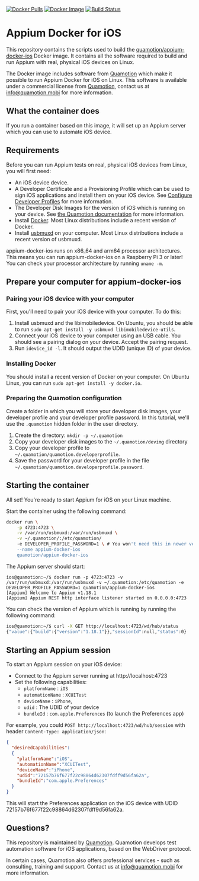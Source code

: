 [![Docker Pulls](https://img.shields.io/docker/pulls/quamotion/appium-docker-ios.svg?style=flat-square)](https://hub.docker.com/r/quamotion/appium-docker-ios/)
[![Docker Image](https://images.microbadger.com/badges/image/quamotion/appium-docker-ios.svg)](https://microbadger.com/images/quamotion/appium-docker-ios)
[![Build Status](https://dev.azure.com/qmfrederik/appium-docker-ios/_apis/build/status/quamotion.appium-docker-ios?branchName=master)](https://dev.azure.com/qmfrederik/appium-docker-ios/_build/latest?definitionId=17&branchName=master)

# Appium Docker for iOS

This repository contains the scripts used to build the [quamotion/appium-docker-ios](https://hub.docker.com/r/quamotion/appium-docker-ios)
Docker image. It contains all the software required to build and run Appium with
real, physical iOS devices on Linux.

The Docker image includes software from [Quamotion](http://quamotion.mobi)
which make it possible to run Appium Docker for iOS on Linux. This software is available
under a commercial license from [Quamotion](http://quamotion.mobi), contact us at
info@quamotion.mobi for more information.

## What the container does

If you run a container based on this image, it will set up an Appium server which you can use
to automate iOS device.

## Requirements

Before you can run Appium tests on real, physical iOS devices from Linux, you will first need:

- An iOS device device.
- A Developer Certificate and a Provisioning Profile which can be used to sign iOS applications
  and install them on your iOS device. See [Configure Developer Profiles](http://docs.quamotion.mobi/docs/webdriver/configuration/developerprofile/)
  for more information.
- The Developer Disk Images for the version of iOS which is running on your device.
  See [the Quamotion documentation](http://docs.quamotion.mobi/docs/webdriver/configuration/developerdisk/)
  for more information.
- Install [Docker](). Most Linux distributions include a recent version of Docker.
- Install [usbmuxd](https://github.com/libimobiledevice/usbmuxd) on your computer.
  Most Linux distributions include a recent version of usbmuxd.

appium-docker-ios runs on x86_64 and arm64 processor architectures. This means you
can run appium-docker-ios on a Raspberry Pi 3 or later!
You can check your processor architecture by running `uname -m`.

## Prepare your computer for appium-docker-ios

### Pairing your iOS device with your computer

First, you'll need to pair your iOS device with your computer. To do this:

1. Install usbmuxd and the libimobiledevice. On Ubuntu, you should be able
   to run `sudo apt-get install -y usbmuxd libimobiledevice-utils`.
2. Connect your iOS device to your computer using an USB cable. You should
   see a pairing dialog on your device. Accept the pairing request.
3. Run `idevice_id -l`. It should output the UDID (unique ID) of your device.

### Installing Docker

You should install a recent version of Docker on your computer. On Ubuntu
Linux, you can run `sudo apt-get install -y docker.io`.

### Preparing the Quamotion configuration

Create a folder in which you will store your developer disk images,
your developer profile and your developer profile password. In this
tutorial, we'll use the `.quamotion` hidden folder in the user directory.

1. Create the directory: `mkdir -p ~/.quamotion`
2. Copy your developer disk images to the `~/.quamotion/devimg` directory
3. Copy your developer profile to `~/.quamotion/quamotion.developerprofile`.
4. Save the password for your developer profile in the file `~/.quamotion/quamotion.developerprofile.password`.

## Starting the container

All set! You're ready to start Appium for iOS on your Linux machine.

Start the container using the following command:

```bash
docker run \
    -p 4723:4723 \
    -v /var/run/usbmuxd:/var/run/usbmuxd \
    -v ~/.quamotion/:/etc/quamotion/
    -e DEVELOPER_PROFILE_PASSWORD=1 \ # You won't need this in newer versions!
    --name appium-docker-ios
    quamotion/appium-docker-ios
```

The Appium server should start:

```
ios@quamotion:~/$ docker run -p 4723:4723 -v /var/run/usbmuxd:/var/run/usbmuxd -v ~/.quamotion:/etc/quamotion -e DEVELOPER_PROFILE_PASSWORD=1 quamotion/appium-docker-ios
[Appium] Welcome to Appium v1.18.1
[Appium] Appium REST http interface listener started on 0.0.0.0:4723
```

You can check the version of Appium which is running by running the following command:

```bash
ios@quamotion:~/$ curl -X GET http://localhost:4723/wd/hub/status
{"value":{"build":{"version":"1.18.1"}},"sessionId":null,"status":0}
```

## Starting an Appium session

To start an Appium session on your iOS device:

- Connect to the Appium server running at http://localhost:4723
- Set the following capabilities:
  * `platformName` : `iOS`
  * `automationName` : `XCUITest`
  * `deviceName` : `iPhone`,
  * `udid` : The UDID of your device
  * `bundleId` : `com.apple.Preferences` (to launch the Preferences app)

For example, you could `POST http://localhost:4723/wd/hub/session` with header `Content-Type: application/json`:

```json
{
  "desiredCapabilities":
  {
    "platformName":"iOS",
    "automationName":"XCUITest",
    "deviceName":"iPhone",
    "udid":"72157b76f677f22c98864d62307fdff9d56fa62a",
    "bundleId":"com.apple.Preferences"
  }
}
```

This will start the Preferences application on the iOS device with UDID 72157b76f677f22c98864d62307fdff9d56fa62a.

## Questions?

This repository is maintained by [Quamotion](http://quamotion.mobi).
Quamotion develops test automation software for iOS applications, based on the WebDriver protocol.

In certain cases, Quamotion also offers professional services - such as consulting, training and support.
Contact us at info@quamotion.mobi for more information.